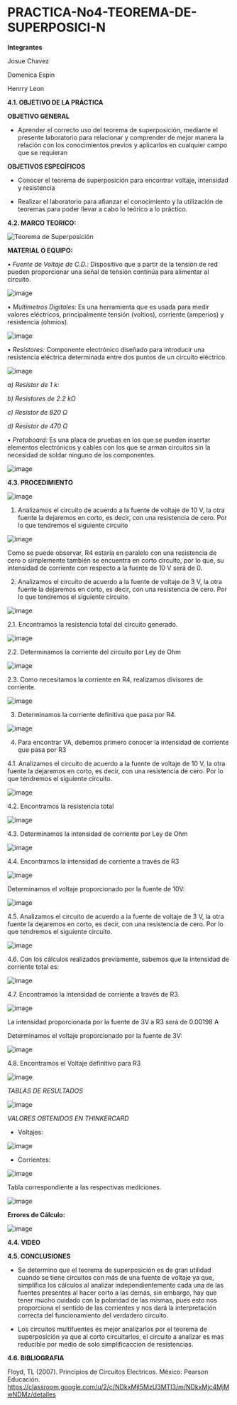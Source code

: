 # PRACTICA-No4-TEOREMA-DE-SUPERPOSICI-N

**Integrantes**

Josue Chavez

Domenica Espin

Henrry Leon

**4.1. OBJETIVO DE LA PRÁCTICA**

**OBJETIVO GENERAL**

- Aprender el correcto uso del teorema de superposición, mediante el presente laboratorio para relacionar y comprender de mejor manera la relación con los conocimientos previos y aplicarlos en cualquier campo que se requieran

**OBJETIVOS ESPECÍFICOS**

- Conocer el teorema de superposición para encontrar voltaje, intensidad y resistencia 
 
- Realizar el laboratorio para afianzar el conocimiento y la utilización de teoremas para poder llevar a cabo lo teórico a lo práctico.

**4.2. MARCO TEORICO:**

![Teorema de Superposición](https://user-images.githubusercontent.com/116777118/210375987-df386bbe-ef21-46e1-9230-2ad99dc1700d.png)

**MATERIAL O EQUIPO:**

• *Fuente de Voltaje de C.D.:* Dispositivo que a partir de la tensión de red pueden proporcionar una señal de tensión continúa para alimentar al circuito.

![image](https://user-images.githubusercontent.com/116777118/202655992-b76f28ec-5b39-40c2-972a-ab07f4078448.png)

• *Multímetros Digitales:* Es una herramienta que es usada para medir valores eléctricos, principalmente tensión (voltios), corriente (amperios) y resistencia (ohmios).

![image](https://user-images.githubusercontent.com/116777118/202656052-21cb49c9-117a-46d3-a033-ba19b86a50ed.png)

• *Resistores:* Componente electrónico diseñado para introducir una resistencia eléctrica determinada entre dos puntos de un circuito eléctrico.

![image](https://user-images.githubusercontent.com/116777118/202656190-eb7c02f1-032c-4da9-aa9d-735a50956092.png)

*a) Resistor de 1 k:*

*b) Resistores de 2.2 kΩ*

*c) Resistor de 820 Ω*

*d) Resistor de 470 Ω*

• *Protoboard:* Es una placa de pruebas en los que se pueden insertar elementos electrónicos y cables con los que se arman circuitos sin la necesidad de soldar ninguno de los componentes.

![image](https://user-images.githubusercontent.com/116777118/202656481-fff9b413-cfc1-4586-9ab8-bdf0a4e3c9f5.png)

**4.3. PROCEDIMIENTO**

![image](https://user-images.githubusercontent.com/116777118/210376793-8bee0c37-2b17-48dc-acc4-5fc08fb25e2a.png)

1.	Analizamos el circuito de acuerdo a la fuente de voltaje de 10 V, la otra fuente la dejaremos en corto, es decir, con una resistencia de cero. Por lo que tendremos el siguiente circuito

![image](https://user-images.githubusercontent.com/116777118/210385115-da139b0d-c471-4b51-819e-c27485df3f55.png)

Como se puede observar, R4 estaría en paralelo con una resistencia de cero o simplemente también se encuentra en corto circuito, por lo que, su intensidad de corriente con respecto a la fuente de 10 V será de 0.

2.	Analizamos el circuito de acuerdo a la fuente de voltaje de 3 V, la otra fuente la dejaremos en corto, es decir, con una resistencia de cero. Por lo que tendremos el siguiente circuito. 

![image](https://user-images.githubusercontent.com/116777118/210377131-f31a8d69-c0e5-4111-b462-0f830c19c55f.png)

2.1.	Encontramos la resistencia total del circuito generado. 

![image](https://user-images.githubusercontent.com/116777118/210377563-df6fbd1b-1349-48a6-b3e7-74b140d99780.png)

2.2.	Determinamos la corriente del circuito por Ley de Ohm 

![image](https://user-images.githubusercontent.com/116777118/210377775-4515c595-6e3f-467e-b1bd-da5a03f9b3e3.png)

2.3. Como necesitamos la corriente en R4, realizamos divisores de corriente.

![image](https://user-images.githubusercontent.com/116777118/210377867-03a00ca3-94d4-47c2-a8a0-d66d8ea257fe.png)

3.	Determinamos la corriente definitiva que pasa por R4. 

![image](https://user-images.githubusercontent.com/116777118/210378048-a555b31e-5835-46b6-9c68-7ce0de082b13.png)

4.	Para encontrar VA, debemos primero conocer la intensidad de corriente que pasa por R3

4.1.	 Analizamos el circuito de acuerdo a la fuente de voltaje de 10 V, la otra fuente la dejaremos en corto, es decir, con una resistencia de cero. Por lo que tendremos el siguiente circuito. 

![image](https://user-images.githubusercontent.com/116777118/210378245-89decb6b-d8a4-44b7-9b13-17a46e0ce5a5.png)

4.2.	Encontramos la resistencia total

![image](https://user-images.githubusercontent.com/116777118/210378455-77eb9cc3-8d49-42b9-9f54-5f5b43ae7078.png)

4.3.	 Determinamos la intensidad de corriente por Ley de Ohm 

![image](https://user-images.githubusercontent.com/116777118/210378686-159961e5-df4d-4e5d-a365-43c619a5b552.png)

4.4.	 Encontramos la intensidad de corriente a través de R3

![image](https://user-images.githubusercontent.com/116777118/210379091-3eb45d9f-8877-4bdc-b843-d6b7c4c4b645.png)

Determinamos el voltaje proporcionado por la fuente de 10V:

![image](https://user-images.githubusercontent.com/116777118/210379341-cc21ae80-9599-428f-af45-22044a6927dc.png)

4.5.	Analizamos el circuito de acuerdo a la fuente de voltaje de 3 V, la otra fuente la dejaremos en corto, es decir, con una resistencia de cero. Por lo que tendremos el siguiente circuito.

![image](https://user-images.githubusercontent.com/116777118/210379439-8edda650-444a-4188-a3e8-b1fcac2a047e.png)

4.6.	Con los cálculos realizados previamente, sabemos que la intensidad de corriente total es: 

![image](https://user-images.githubusercontent.com/116777118/210379743-43ebf36d-be20-4ad2-92ba-fc27871ed9a9.png)

4.7.	Encontramos la intensidad de corriente a través de R3.

![image](https://user-images.githubusercontent.com/116777118/210379819-a0dddf97-67a0-4c0c-bda0-8f0662fe2b1d.png)

La intensidad proporcionada por la fuente de 3V a R3 será de 0.00198 A 

Determinamos el voltaje proporcionado por la fuente de 3V:

![image](https://user-images.githubusercontent.com/116777118/210380128-79e014c0-ea06-4283-96f9-b530458d26c5.png)

4.8.	Encontramos el Voltaje definitivo para R3 

![image](https://user-images.githubusercontent.com/116777118/210380327-21b99018-e7f8-446b-8fec-a2e017b8c52b.png)

*TABLAS DE RESULTADOS*

![image](https://user-images.githubusercontent.com/116777118/210385539-62b672d6-cabc-4e87-b750-3c23dced66da.png)

*VALORES OBTENIDOS EN THINKERCARD*

- Voltajes:

![image](https://user-images.githubusercontent.com/116777118/210385830-4c7212b7-9d6b-45bf-bdd2-7651bd26a4b0.png)

- Corrientes:

![image](https://user-images.githubusercontent.com/116777118/210386424-534279fb-c06e-4748-9256-3fda895aa133.png)

Tabla correspondiente a las respectivas mediciones. 

![image](https://user-images.githubusercontent.com/116777118/210403219-1ee66c97-aa52-4e61-be37-851d11d368dd.png)

**Errores de Cálculo:**

![image](https://user-images.githubusercontent.com/116777118/210403496-5fb444d3-f36d-433a-81e2-ba9cfb9078f5.png)

**4.4. VIDEO**


**4.5. CONCLUSIONES**

- Se determino que el teorema de superposición es de gran utilidad cuando se tiene circuitos con más de una fuente de voltaje ya que, simplifica los cálculos al analizar independientemente cada una de las fuentes presentes al hacer corto a las demás, sin embargo, hay que tener mucho cuidado con la polaridad de las mismas, pues esto nos proporciona el sentido de las corrientes y nos dará la interpretación correcta del funcionamiento del verdadero circuito.

- Los circuitos multifuentes es mejor analizarlos por el teorema de superposición ya que al corto circuitarlos, el circuito a analizar es mas reducible por medio de solo simplificaccion de resistencias.

**4.6. BIBLIOGRAFIA**

Floyd, TL (2007). Principios de Circuitos Electricos. México: Pearson Educación. https://classroom.google.com/u/2/c/NDkxMjI5MzU3MTI3/m/NDkxMjc4MjMwNDMz/detalles






























